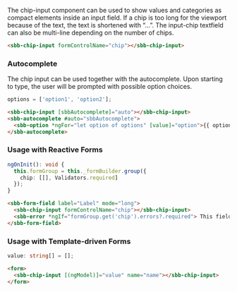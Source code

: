 The chip-input component can be used to show values and categories as compact elements inside an input field.
If a chip is too long for the viewport because of the text, the text is shortened with “…”.
The input-chip textfield can also be multi-line depending on the number of chips.

```html
<sbb-chip-input formControlName="chip"></sbb-chip-input>
```

### Autocomplete

The chip input can be used together with the autocomplete. Upon starting to type, the user will be prompted with possible option choices.

```ts
options = ['option1', 'option2'];
```

```html
<sbb-chip-input [sbbAutocomplete]="auto"></sbb-chip-input>
<sbb-autocomplete #auto="sbbAutocomplete">
  <sbb-option *ngFor="let option of options" [value]="option">{{ option }}</sbb-option>
</sbb-autocomplete>
```

### Usage with Reactive Forms

```ts
ngOnInit(): void {
  this.formGroup = this._formBuilder.group({
    chip: [[], Validators.required]
  });
}
```

```html
<sbb-form-field label="Label" mode="long">
  <sbb-chip-input formControlName="chip"></sbb-chip-input>
  <sbb-error *ngIf="formGroup.get('chip').errors?.required"> This field is required. </sbb-error>
</sbb-form-field>
```

### Usage with Template-driven Forms

```ts
value: string[] = [];
```

```html
<form>
  <sbb-chip-input [(ngModel)]="value" name="name"></sbb-chip-input>
</form>
```
